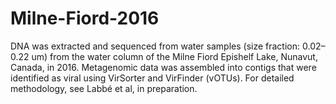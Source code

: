 # Milne-Fiord-2016
DNA was extracted and sequenced from water samples (size fraction: 0.02–0.22 um) from the water column of the Milne Fiord Epishelf Lake, Nunavut, Canada, in 2016. Metagenomic data was assembled into contigs that were identified as viral using VirSorter and VirFinder (vOTUs). For detailed methodology, see Labbé et al, in preparation.

